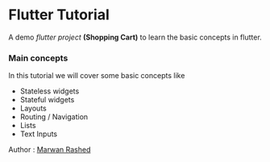 # Flutter Tutorial

A demo *flutter project* **(Shopping Cart)** to learn the basic concepts in flutter.

### Main concepts

In this tutorial we will cover some basic concepts like
- Stateless widgets
- Stateful widgets
- Layouts
- Routing / Navigation
- Lists
- Text Inputs

Author : [Marwan Rashed](https://github.com/marwan-rashed)